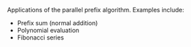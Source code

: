 Applications of the parallel prefix algorithm. Examples include:
* Prefix sum (normal addition)
* Polynomial evaluation
* Fibonacci series
